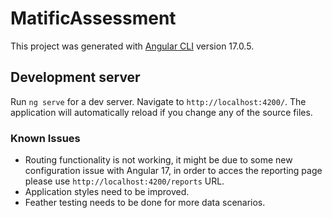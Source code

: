# MatificAssessment

This project was generated with [Angular CLI](https://github.com/angular/angular-cli) version 17.0.5.

## Development server

Run `ng serve` for a dev server. Navigate to `http://localhost:4200/`. The application will automatically reload if you change any of the source files.

### Known Issues

- Routing functionality is not working, it might be due to some new configuration issue with Angular 17, in order to acces the reporting page please use `http://localhost:4200/reports` URL.
- Application styles need to be improved.
- Feather testing needs to be done for more data scenarios.
